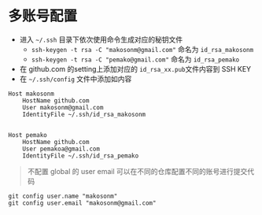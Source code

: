 # 多账号配置

- 进入 `~/.ssh` 目录下依次使用命令生成对应的秘钥文件
  - `ssh-keygen -t rsa -C "makosonm@gmail.com"` 命名为 `id_rsa_makosonm`
  - `ssh-keygen -t rsa -C "pemako@gmail.com"` 命名为 `id_rsa_pemako`
- 在 github.com 的setting上添加对应的 `id_rsa_xx.pub`文件内容到 SSH KEY
- 在 `~/.ssh/config` 文件中添加如内容

```
Host makosonm
    HostName github.com
    User makosonm@gmail.com
    IdentityFile ~/.ssh/id_rsa_makosonm


Host pemako
    HostName github.com
    User pemakoa@gmail.com
    IdentityFile ~/.ssh/id_rsa_pemako
```

> 不配置 global 的 user email 可以在不同的仓库配置不同的账号进行提交代码

```
git config user.name "makosonm"
git config user.email "makosonm@gmail.com"
```